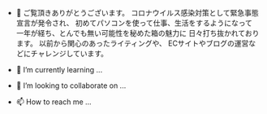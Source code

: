 - 👋 ご覧頂きありがとうございます。
コロナウイルス感染対策として緊急事態宣言が発令され、
初めてパソコンを使って仕事、生活をするようになって
一年が経ち、とんでも無い可能性を秘めた箱の魅力に
日々打ち抜かれております。
以前から関心のあったライティングや、
ECサイトやブログの運営などにチャレンジしています。

- 🌱 I’m currently learning ...

- 💞️ I’m looking to collaborate on ...


- 📫 How to reach me ...


<!---
Ananan1991/Ananan1991 is a ✨ special ✨ repository because its `README.md` (this file) appears on your GitHub profile.
You can click the Preview link to take a look at your changes.
--->
